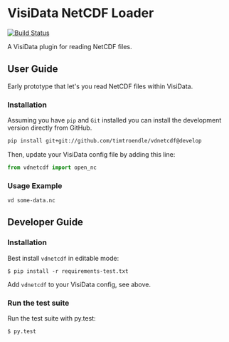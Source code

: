 # VisiData NetCDF Loader

[![Build Status](https://travis-ci.org/timtroendle/vdnetcdf.svg)](https://travis-ci.org/timtroendle/vdnetcdf)

A VisiData plugin for reading NetCDF files.

## User Guide

Early prototype that let's you read NetCDF files within VisiData.

### Installation

Assuming you have `pip` and `Git` installed you can install the development version directly
from GitHub.

```bash
pip install git+git://github.com/timtroendle/vdnetcdf@develop
```

Then, update your VisiData config file by adding this line:

```Python
from vdnetcdf import open_nc
```

### Usage Example

```
vd some-data.nc
```

## Developer Guide

### Installation

Best install `vdnetcdf` in editable mode:

    $ pip install -r requirements-test.txt

Add `vdnetcdf` to your VisiData config, see above.

### Run the test suite

Run the test suite with py.test:

    $ py.test
